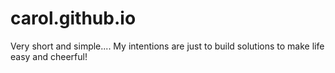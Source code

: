 # carol.github.io
Very short and simple.... My intentions are just to build solutions to make life easy and cheerful!
